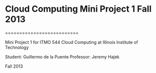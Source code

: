 <h1>Cloud Computing Mini Project 1 Fall 2013</h1>
==========================

Mini Project 1 for ITMO 544 Cloud Computing at Illinois Institute of Technology

Student: Guillermo de la Puente
Professor: Jeremy Hajek

Fall 2013

